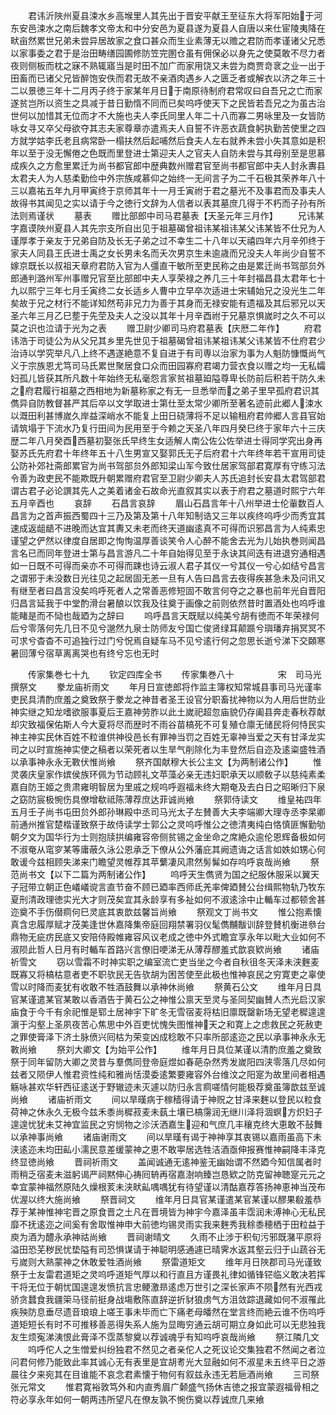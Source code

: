 <!-- { "loadSidebar": true } -->
　　君讳沂陜州夏县涑水乡高堠里人其先出于晋安平献王至征东大将军阳始于河东安邑涑水之南后魏孝文帝太和中分安邑为夏县遂为夏县人自唐以来仕宦陵夷降在畎亩然累世兄弟未尝异居故家之食口甚众而生业素薄无以赡之君防而孝谨诸父兄悉以家事委之君于是治田畴缮园圃修防笠完圂仓虽有佣保必以身先之使莫敢不尽力者夜则侧板而枕之寐不熟辄寤当是时田不加广而家用饶又未尝为商贾竒衺之业一出于田畜而已诸父兄皆醉饱安佚而君无故不亲酒肉遇乡人之匮乏者或解衣以济之年三十二以景徳三年十二月丙子终于家某年月日于南原待制府君常叹曰自吾兄之亡而家遂贫岂所以资生之具减于昔日勤惰不同而已矣呜呼使天下之民皆若吾兄之为虽古治世何以加惜其无位而才不大施也夫人李氏同里人年二十八而寡二男咏里及一女皆防咏女寻又卒父母欲夺其志夫家尊章亦遣焉夫人自誓不许恶衣蔬食躬执勤苦使里之四方就学姑李氏老且病常卧一榻扶然后起哺然后食夫人左右就养未尝小失其意如是积年以至于没无懈倦之色既而里登进士第迎夫人之官夫人自防未尝与其母别至是思慕成疾久之方愈里累迁为尚书都官郎中歴典数州赠君官至尚书都官郎中夫人封永夀县太君夫人为人慈柔勤俭中外宗族咸慕仰之始终一无间言子为二千石极其荣养年八十三以嘉祐五年九月甲寅终于京师其年十一月壬寅祔于君之墓光不及事君而及事夫人故得书其闻见之实以请于今之徳行文辞为人信者以表其墓庶几得于不朽而子孙有所法则焉谨状
　　墓表
　　赠比部郎中司马君墓表【天圣元年三月作】
　　兄讳某字嘉谟陜州夏县人其先宗支所自出见于祖墓碣曾祖讳某祖讳某父讳某皆不仕兄为人谨厚孝于亲友于兄弟自防及长无子弟之过不幸生二十八年以天禧四年六月辛夘终于家夫人同县王氏进士禹之女长男未名而夭次男京生未逾歳而兄没夫人年尚少自誓不嫁京既长以叔祖天章府君防入官为人彊直干敏所至吏民称之由是累迁尚书驾部贠外郎通判潞州军州事赠兄官至比部郎中夫人享荣禄之养几三十年封福昌县太君年七十九以熙宁三年七月壬寅终二女长适乡人曹中立早卒次适进士宋辅始兄之没光生二年矣故于兄之材行不能详知然苟非兄力为善于其身而无禄安能有遗福及其后邪兄以天圣六年三月乙巳塟于先茔及夫人之没以其年十月辛酉祔于兄墓京惧嵗时之久不可以莫之识也泣请于光为之表
　　赠卫尉少卿司马府君墓表【庆厯二年作】
　　府君讳浩于司徒公为从父兄其乡里先世见于祖墓碣曾祖讳某祖讳某父讳某皆不仕府君少治诗以学究举凡八上终不遇遂絶意不复自进于有司専以治家为事为人魁防慷慨尚气义于宗族恩尤笃司马氏累世聚居食口众而田园寡府君竭力营衣食以赠之均一无私孀妇孤儿皆获其所凡数十年始终无私毫怨言家贫祖墓廹隘尊卑长防前后积若干防久未之府君履行祖墓之西相地为新墓称家之有无一旦悉举而之弟子里早孤府君识其儁异自防教督甚严其后卒以文学取进士第仕至太常少卿所至著名迹前此郷人涑水以溉田利甚博嵗久岸益深峭水不能复上田日硗薄将不足以输租府君帅郷人言县官始请筑塌于下流水乃复行田间为民用至于今赖之天圣八年四月癸巳终于家年六十三庆歴二年八月癸酉西墓初娶张氏早终生女适解人南公佐公佐举进士得同学究出身再娶苏氏先府君十年终年五十八生男宣又娶郭氏无子后府君十六年终年若干宣用司徒公防补郊社斋郎累官为尚书驾部贠外郎知梁山军今致仕居家驾部君寛厚有守练习法令善为政吏民不能欺既升朝累赠府君官至卫尉少卿夫人苏氏追封长安县太君驾部君谓古君子必论譔其先人之美着诸金石故命光直叙其实以表于府君之墓道时熙宁六年五月辛酉也
　　哀辞
　　石昌言哀辞
　　眉山石昌言年十八州举进士伦軰数百人昌言为之首声振西蜀四十三乃及第及第十八年知制诰又三年以疾终呜呼少而秀宜其速成返龃龉不进晚而达宜其夀又未老而终天道幽逺真不可得而识邪昌言为人纯素忠谨望之俨然以律度自居即之恂恂温厚善谈笑令人心醉不能舍去光为儿始执巻则闻昌言名已而同年登进士第与昌言游凡二十年自始得见至于永诀其间迭有进退穷通相遇如一日既不可得而亲亦不可得而踈也诗云淑人君子其仪一兮其仪一兮心如结兮昌言之谓邪于未没数日光往见之起居固无恙一旦有人告曰昌言去夜得疾甚急未及问讯又有继至者曰昌言没矣呜呼死者人之常善恶修短固不敢言何夺之之暴也前年光自晋阳归昌言延我于中堂酌滑台暑酿以饮我及往奠于画像之前则依然昔时置酒处也呜呼谁能睹是而不恸也哉廼为之辞曰
　　呜呼昌言天既赋以纯美兮胡有徳而不年荣禄何后兮零落何先几日不见兮邈然九泉士防师友兮国亡俊贤绿耳颠踬兮璵璠弃捐冥冥不可求兮杳杳不可追独行过门兮怳焉自疑车马不见兮逺行何之忽思长逝兮涕下交頥寒暑回薄兮宿草离离哭也有终兮忘也无时




　　传家集巻七十九
　　钦定四库全书
　　传家集巻八十　　　　　宋　司马光　撰祭文
　　豢龙庙祈雨文
　　年月日宣徳郎将作监主簿权知常城县事司马光谨率吏民具清酌庶羞之奠致祭于豢龙之神昔者圣王设官分职畜扰神物以为人用后世防业神实继之知龙嗜欲服事夏后王嘉神劳胙以此土嵗祀超忽庙貌仍存阖县奔走春秋荐献却灾致福保佑斯人今大夏将尽而歴时不雨谷苗槁死不可复殖仓廪无储民将何恃民实神主神实民休百姓不粒谁供神役邑长有罪神当罚之百姓无辜神当爱之天有甘泽龙实司之以时宣施神实使之稿者以荣死者以生旱气削除化为丰登然后自迩及逺粢盛牲酒以承事神永永无斁伏惟尚飨
　　祭齐国献穆大长公主文【为两制诸公作】
　　惟灵袭庆皇家作嫔侯族环佩为节动顾礼文苹藻必亲无违妇职承天以顺敎子以慈纯素柔嘉自防王姬之贵肃雍明智居为里戚之规呜呼遐福未终大期奄及去白日之昭晰归下泉之窈防宸极惋伤具僚增欷祗陈薄荐庶达菲诚尚飨
　　祭郭侍读文
　　维皇祐四年五月壬子尚书屯田贠外郎孙琳殿中丞司马光太子左賛善大夫李端卿大理寺丞李杲卿前通州推官楚楷谨致祭于故侍读学士郭公之灵呜呼惟公之徳清夷纯白恪慎匪懈勤劬朝夕文为国华行为士则抱牍拱编雍容帝侧贫锡之金坐命之席絶众逾伦恩辉备极如何不淑奄从窀穸某等庸蔽久泳公恩承乏下僚从公外藩庇其阙遗诲之话言如妷如甥心何敢谖今兹相顾失涕来门瞻望灵帷荐其苹蘩凄风肃然髣髴如存呜呼哀哉尚飨
　　祭范尚书文【以下二篇为两制诸公作】
　　呜呼天生儁贤为国之纪服休服采以翼天子冠带立朝正色嶬嶬谠言直节奋不顾已廼率西师氐羌率俾廼賛公台缉熙物轨乃牧东夏刑清政理徳实光大才则茂矣宜其永龄享有多祉如何不淑逺涂中止輴车过都顿舍甚迩奠不手伤僣痌何巳灵底其衷歆兹馨旨尚飨
　　祭观文丁尚书文
　　惟公抱素懐真含忠履厚赋才茂美逢世休嘉降集帝庭回翔禁署羽仪髦儁黼黻训辞登賛机衡进叅台鼎物无疵疠民底又安陪侍殿帷雍容风议老成之徳中外式瞻宜享永年以毗大业如何不淑陨此哲人日月有时輴车首路兴言僚旧哽涕无从薄荐醪羞式歆哀欵尚飨
　　诸庙祈雪文
　　窃以雪霜不时神实职之编室流亡吏当坐之今者自秋徂冬天泽未浃麰麦既寡又将槁枯意者吏不职欤民无告欤胡为困苦使至此极也惟神哀民之穷寛吏之辜使雪以时降而麦犹有收敢不牲酒鼓舞以承神休尚飨
　　祭黄石公文
　　维年月日具官某谨遣某官某敢以香酒告于黄石公之神惟公禀天至灵与圣同契幽賛人杰光启汉家庙食于今千有余祀惟是郓土居神宇下旷冬无雪宿麦将枯旧廪既罄新场无望老穉遑遑濵于沟壑上圣夙夜苦心焦思中外百吏忧愧失图惟神天之和寛上之虑救民之死赦吏之罪使膏泽下济土脉偾兴囘枯为荣变凶成稔敢不只率所部逺迩之民以承事神永永无斁尚飨
　　祭刘大卿文【为始平公作】
　　维年月日具位某谨以清酌庶羞之奠致祭于同年留防大卿之灵昔与羣儁同登帝庭煜如春葩杂然秀发嵗阳四浃零落几尽如何兹者又陨伊人惟君资性纯和雅尚恬漠委逺繁要雍容外台维汶之阳寔为故里间者相遇觞咏甚欢华轩西征逺送于野辙迹未灭遽以防归永言痌嗟情何能极荐奠虽簿歆兹至诚尚飨
　　诸庙祈雨文
　　间以旱暵病于稼穑得请于神贶之甘泽来麰以登民以粒食荷神之休永久无极今兹禾黍尚穉菽麦未蓺土壤已槁霶润无继川泽将涸螟方炽妇子遑遑忧犹未艾神宜监民之穷悯物之沴沃洒嘉生迎和气庶几丰穰克终大恵敢不鼔舞以承神事尚飨
　　诸庙谢雨文
　　间以旱暵有谒于神神享其衷锡以嘉雨虽高下未浃逺迩未均田畆小濡民意差缓蒙神之恵不敢寕居选牲洁酒亟伸报赛惟神嗣降丰泽克终显徳尚飨
　　晋祠祈雨文
　　盖闻诚通无逺神鉴无幽始谓不然廼今知信属者时雨稍乏宿麦未滋躬谒严祠黙伸心祷囘辀再宿嘉澍响臻岂恳欵之防克留神聴寔元元之幸宜蒙神福然原陆久燥根荄未浃畎畆喁喁犹有待望谨以清酤嘉荐答扬神恵神当茂布优渥以终大施尚飨
　　祭晋祠文
　　维年月日具官某谨遣某官某谨以醪果殽羞恭荐于某神惟神宅晋之原食晋之土凡在晋境皆为神宇今嘉泽虽丰霑润未溥神心无私民靡不抚逺迩之间奚有舍取惟神申大前徳均锡灵雨实我来麰秀我稌黍穂栖于田粒益于庾为酒为醴永承神祜尚飨
　　晋祠谢晴文
　　久雨不止涉于积旬污邪既潴平原将溢田恐芜秽民忧垫隘有司恐惧谋请于神聪明感通遽已晴霁水返其壑云归于山蔬谷无亏嵗则大熟蒙神之休敢爱牲酒尚飨
　　祭雷道矩文
　　维年月日陜郡司马光谨致祭于士友雷君道矩之灵呜呼道矩气厚以和行直且方谨畏礼律如循锋铓临义敢决若挥干将无位于朝忧国遑遑发愤抗言忠鲠激昻逺虑万世引之深长家声不陨然有光西戎骄贪蠺食我疆筞马径前挺身战塲敷陈直辞逆折豺狼虏气方沮敛踪退藏如何不淑罹此疾殃防息垂尽遗音琅琅上嗟王事未毕而亡下痛老母皤然在堂言终而絶云谁不伤呜呼道矩短长有时不可推移善恶得失系人施为显晦穷通云胡可期立身如此可以无悲独我友生烦寃涕洟恨此膏泽不霑蒸黎奠以荐诚魂乎有知呜呼哀哉尚飨
　　祭江隣几文
　　呜呼佗人之生憎爱纠纷独君不然见之者亲佗人之死议论交集独君不然闻之者泣问君何修乃能致此率其诚心无有表里是宜胡耉光大显融如何不淑星未五终平日之游晨往夕来宛其在目谁能不哀念君素懐于物何有叙兹永违无若巵酒尚飨
　　三司祭张元常文
　　惟君寛裕敦笃外和内直秀眉广颡盛气扬休吉徳之报宜蒙遐福骨相之符必享永年如何一朝两违所望凡在僚友孰不惋伤奠以荐诚庶几来飨
